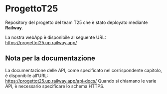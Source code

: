# ProgettoT25
Repository del progetto del team T25 che è stato deployato mediante __Railway__.

La nostra webApp è disponibile al seguente URL:  
https://progettot25.up.railway.app/

## Nota per la documentazione
La documentazione delle API, come specificato nel corrispondente capitolo, è disponibile all’URL:  
https://progettot25.up.railway.app/api-docs/
Quando si chiamano le varie API, è necessario specificare lo schema HTTPS.
